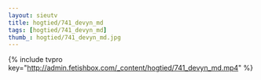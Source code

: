 ```yaml
--- 
layout: sieutv
title: hogtied/741_devyn_md
tags: [hogtied/741_devyn_md]
thumb_: hogtied/741_devyn_md.jpg
---
```

{% include tvpro key="http://admin.fetishbox.com/_content/hogtied/741_devyn_md.mp4" %} 
